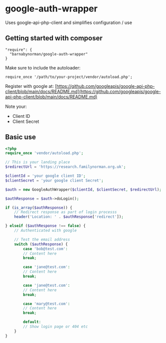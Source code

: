 # google-auth-wrapper
Uses google-api-php-client and simplifies configuration / use
## Getting started with composer
```
"require": {
  "barnabynorman/google-auth-wrapper"
}
```
Make sure to include the autoloader:
```
require_once '/path/to/your-project/vendor/autoload.php';
```
Register with google at:
[https://github.com/googleapis/google-api-php-client/blob/main/docs/README.md](https://github.com/googleapis/google-api-php-client/blob/main/docs/README.md)

Note your:
- Client ID
- Client Secret

## Basic use
```php
<?php
require_once 'vendor/autoload.php';

// This is your landing place
$redirectUrl = 'https://research.familynorman.org.uk';

$clientId = 'your google client ID';
$clientSecret = 'your google client Secret';

$auth = new GoogleAuthWrapper($clientId, $clientSecret, $redirectUrl);

$authResponse = $auth->doLogin();

if (is_array($authResponse)) {
    // Redirect response as part of login processs
	header('Location: ' . $authResponse['redirect']);

} elseif ($authResponse !== false) {
    // Authenticated with google

    // Test the email address
    switch ($authResponse) {
        case 'bob@test.com':
        // Content here
        break;

        case 'jane@test.com':
        // Content here
        break;

        case 'jane@test.com':
        // Content here
        break;

        case 'mary@test.com':
        // Content here
        break;

        default:
        // Show login page or 404 etc
    }
}
```